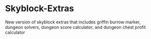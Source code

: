 # Skyblock-Extras
New version of skyblock extras that includes griffin burrow marker, dungeon solvers, dungeon score calculator, and dungeon chest profit calculator  
